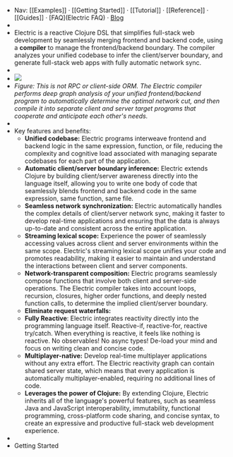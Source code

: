 - Nav: [[Examples]] · [[Getting Started]] · [[Tutorial]] · [[Reference]] · [[Guides]] · [FAQ](Electric FAQ) · [Blog](Blog)
-
- Electric is a reactive Clojure DSL that simplifies full-stack web development by seamlessly merging frontend and backend code, using a **compiler** to manage the frontend/backend boundary. The compiler analyzes your unified codebase to infer the client/server boundary, and generate full-stack web apps with fully automatic network sync.
-
- ![](https://github.com/hyperfiddle/electric/raw/master/docs/electric-explainer-5.png)
- *Figure: This is not RPC or client-side ORM. The Electric compiler performs deep graph analysis of your unified frontend/backend program to automatically determine the optimal network cut, and then compile it into separate client and server target programs that cooperate and anticipate each other's needs.*
-
- Key features and benefits:
	- **Unified codebase:** Electric programs interweave frontend and backend logic in the same expression, function, or file, reducing the complexity and cognitive load associated with managing separate codebases for each part of the application.
	- **Automatic client/server boundary inference:** Electric extends Clojure by building client/server awareness directly into the language itself, allowing you to write one body of code that seamlessly blends frontend and backend code in the same expression, same function, same file.
	- **Seamless network synchronization:** Electric automatically handles the complex details of client/server network sync, making it faster to develop real-time applications and ensuring that the data is always up-to-date and consistent across the entire application.
	- **Streaming lexical scope:** Experience the power of seamlessly accessing values across client and server environments within the same scope. Electric's streaming lexical scope unifies your code and promotes readability, making it easier to maintain and understand the interactions between client and server components.
	- **Network-transparent composition:** Electric programs seamlessly compose functions that involve both client and server-side operations. The Electric compiler takes into account loops, recursion, closures, higher order functions, and deeply nested function calls, to determine the implied client/server boundary.
	- **Eliminate request waterfalls:**
	- **Fully Reactive**: Electric integrates reactivity directly into the programming language itself. Reactive-if, reactive-for, reactive try/catch. When everything is reactive, it feels like nothing is reactive. No observables! No async types! De-load your mind and focus on writing clean and concise code.
	- **Multiplayer-native:** Develop real-time multiplayer applications without any extra effort. The Electric reactivity graph can contain shared server state, which means that every application is automatically multiplayer-enabled, requiring no additional lines of code.
	- **Leverages the power of Clojure:** By extending Clojure, Electric inherits all of the language's powerful features, such as seamless Java and JavaScript interoperability, immutability, functional programming, cross-platform code sharing, and concise syntax, to create an expressive and productive full-stack web development experience.
-
- Getting Started